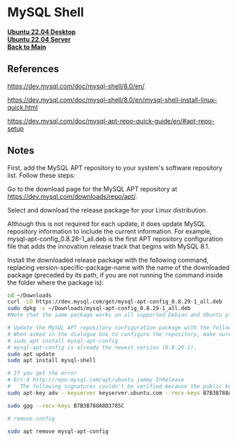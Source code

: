 # MySQL Shell

**[Ubuntu 22.04 Desktop](../../ubuntu22-04/desktop-install.md)**\
**[Ubuntu 22.04 Server](../../ubuntu22-04/server-install.md)**\
**[Back to Main](../../../README.md)**

## References

<https://dev.mysql.com/doc/mysql-shell/8.0/en/>

<https://dev.mysql.com/doc/mysql-shell/8.0/en/mysql-shell-install-linux-quick.html>

<https://dev.mysql.com/doc/mysql-apt-repo-quick-guide/en/#apt-repo-setup>

## Notes

First, add the MySQL APT repository to your system's software repository list. Follow these steps:

Go to the download page for the MySQL APT repository at <https://dev.mysql.com/downloads/repo/apt/>.

Select and download the release package for your Linux distribution.

Although this is not required for each update, it does update MySQL repository information to include the current information. For example, mysql-apt-config_0.8.26-1_all.deb is the first APT repository configuration file that adds the innovation release track that begins with MySQL 8.1.

Install the downloaded release package with the following command, replacing version-specific-package-name with the name of the downloaded package (preceded by its path, if you are not running the command inside the folder where the package is):

```bash
cd ~/Downloads
curl -LO https://dev.mysql.com/get/mysql-apt-config_0.8.29-1_all.deb
sudo dpkg -i ~/Downloads/mysql-apt-config_0.8.29-1_all.deb
#Note that the same package works on all supported Debian and Ubuntu platforms. Only select the tools not the server.

# Update the MySQL APT repository configuration package with the following command:
# When asked in the dialogue box to configure the repository, make sure you choose MySQL 8.0 as the release series you want. This does not install the MySQL 8.0 server but it must me selected.
# sudo apt install mysql-apt-config
# mysql-apt-config is already the newest version (0.8.29-1).
sudo apt update 
sudo apt install mysql-shell

# If you get the error 
# Err:4 http://repo.mysql.com/apt/ubuntu jammy InRelease
#   The following signatures couldn't be verified because the public key is not available: NO_PUBKEY B7B3B788A8D3785C
sudo apt-key adv --keyserver keyserver.ubuntu.com --recv-keys B7B3B788A8D3785C

sudo gpg --recv-keys B7B3B788A8D3785C

# remove config

sudo apt remove mysql-apt-config

```
